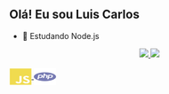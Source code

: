 ## Olá! Eu sou Luis Carlos

- 🌱 Estudando Node.js

<div align="center">
  <a href="https://github.com/LuisCarlosS">
  <img height="180em" src="https://github-readme-stats.vercel.app/api?username=LuisCarlosS&show_icons=true&theme=dark&include_all_commits=true&count_private=true"/>
  <img height="180em" src="https://github-readme-stats.vercel.app/api/top-langs/?username=LuisCarlosS&layout=compact&langs_count=7&theme=dark"/>
</div>
<div style="display: inline_block"><br>
<img align="center" alt="Rafa-Js" height="30" width="40" src="https://raw.githubusercontent.com/devicons/devicon/master/icons/javascript/javascript-plain.svg">
  <img align="center" alt="Rafa-Ts" height="30" width="40" src="https://raw.githubusercontent.com/devicons/devicon/master/icons/php/php-plain.svg">
</div>
  
  ##
